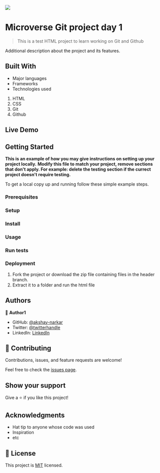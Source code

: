 ![](https://img.shields.io/badge/Microverse-blueviolet)

# Microverse Git project day 1

> This is a test HTML project to learn working on Git and Github



Additional description about the project and its features.

## Built With

- Major languages
- Frameworks
- Technologies used

1) HTML
2) CSS
3) Git
4) Github

## Live Demo



## Getting Started

**This is an example of how you may give instructions on setting up your project locally.**
**Modify this file to match your project, remove sections that don't apply. For example: delete the testing section if the currect project doesn't require testing.**


To get a local copy up and running follow these simple example steps.

### Prerequisites

### Setup

### Install

### Usage

### Run tests

### Deployment

1) Fork the project or download the zip file containing files in the header branch. 
2) Extract it to a folder and run the html file


## Authors

👤 **Author1**

- GitHub: [@akshay-narkar](https://github.com/githubhandle)
- Twitter: [@twitterhandle](https://twitter.com/twitterhandle)
- LinkedIn: [LinkedIn](https://linkedin.com/linkedinhandle)

## 🤝 Contributing

Contributions, issues, and feature requests are welcome!

Feel free to check the [issues page](issues/).

## Show your support

Give a ⭐️ if you like this project!

## Acknowledgments

- Hat tip to anyone whose code was used
- Inspiration
- etc

## 📝 License

This project is [MIT](lic.url) licensed.

